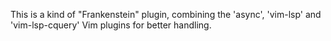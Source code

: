 This is a kind of "Frankenstein" plugin, combining the 'async',
'vim-lsp' and 'vim-lsp-cquery' Vim plugins for better handling.
